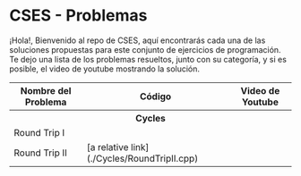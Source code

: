 # CSES - Problemas

¡Hola!, Bienvenido al repo de CSES, aquí encontrarás cada una de las soluciones propuestas para este conjunto de ejercicios de programación. Te dejo una lista de los problemas resueltos, junto con su categoría, y si es posible, el video de youtube mostrando la solución.

<table>
    <thead>
        <tr>
            <th>Nombre del Problema</th>
            <th>Código</th>
            <th>Video de Youtube</th>
        </tr>
    </thead>
    <tbody>
		<tr>
			<th colspan=4>Cycles</th>
		</tr>
        <tr>
            <td>Round Trip I</td>
            <td></td>
            <td></td>
        </tr>
        <tr>
            <td>Round Trip II</td>
            <td>[a relative link](./Cycles/RoundTripII.cpp)</td>
            <td></td>
        </tr>
    </tbody>
</table>
